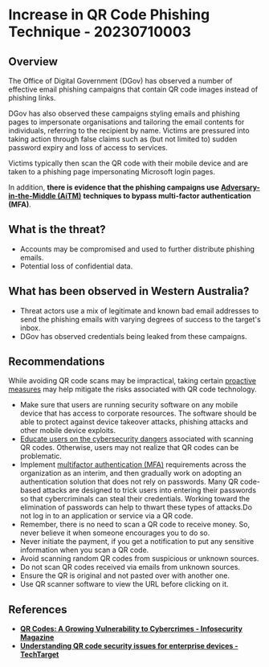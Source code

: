 # Increase in QR Code Phishing Technique - 20230710003

Overview
--------

The Office of Digital Government (DGov) has observed a number of effective email phishing campaigns that contain QR code images instead of phishing links.

DGov has also observed these campaigns styling emails and phishing pages to impersonate organisations and tailoring the email contents for individuals, referring to the recipient by name. Victims are pressured into taking action through false claims such as (but not limited to) sudden password expiry and loss of access to services.

Victims typically then scan the QR code with their mobile device and are taken to a phishing page impersonating Microsoft login pages.

In addition, **there is evidence that the phishing campaigns use** [**Adversary-in-the-Middle (AiTM)**](https://www.microsoft.com/en-us/security/blog/2022/07/12/from-cookie-theft-to-bec-attackers-use-aitm-phishing-sites-as-entry-point-to-further-financial-fraud/ "https://www.microsoft.com/en-us/security/blog/2022/07/12/from-cookie-theft-to-bec-attackers-use-aitm-phishing-sites-as-entry-point-to-further-financial-fraud/") **techniques to bypass multi-factor authentication (MFA)**.

What is the threat?
-------------------

-   Accounts may be compromised and used to further distribute phishing emails.
-   Potential loss of confidential data.

What has been observed in Western Australia?
-----------------------

-   Threat actors use a mix of legitimate and known bad email addresses to send the phishing emails with varying degrees of success to the target's inbox.
-   DGov has observed credentials being leaked from these campaigns.

Recommendations
------------------------------------

While avoiding QR code scans may be impractical, taking certain [proactive measures](https://cisomag.com/think-before-you-scan-malicious-qr-codes-in-the-wild/ "https://cisomag.com/think-before-you-scan-malicious-qr-codes-in-the-wild/") may help mitigate the risks associated with QR code technology.
- Make sure that users are running security software on any mobile device that has access to corporate resources. The software should be able to protect against device takeover attacks, phishing attacks and other mobile device exploits.
- [Educate users on the cybersecurity dangers](https://www.techtarget.com/searchsecurity/post/4-ways-to-build-a-thoughtful-security-culture "https://www.techtarget.com/searchsecurity/post/4-ways-to-build-a-thoughtful-security-culture") associated with scanning QR codes. Otherwise, users may not realize that QR codes can be problematic.
- Implement [multifactor authentication (MFA)](https://www.techtarget.com/searchsecurity/definition/multifactor-authentication-MFA "https://www.techtarget.com/searchsecurity/definition/multifactor-authentication-mfa") requirements across the organization as an interim, and then gradually work on adopting an authentication solution that does not rely on passwords. Many QR code-based attacks are designed to trick users into entering their passwords so that cybercriminals can steal their credentials. Working toward the elimination of passwords can help to thwart these types of attacks.Do not log in to an application or service via a QR code.
-   Remember, there is no need to scan a QR code to receive money. So, never believe it when someone encourages you to do so.
-   Never initiate the payment, if you get a notification to put any sensitive information when you scan a QR code.
-   Avoid scanning random QR codes from suspicious or unknown sources.
-   Do not scan QR codes received via emails from unknown sources.
-   Ensure the QR is original and not pasted over with another one.
-   Use QR scanner software to view the URL before clicking on it.

References
----------
-   [**QR Codes: A Growing Vulnerability to Cybercrimes - Infosecurity Magazine**](https://www.infosecurity-magazine.com/opinions/qr-codes-vulnerability-cybercrimes/#:~:text=QR%20Code%20Fraud%20is%20Rampant&text=In%20fact%2C%20many%20don%27t,information%20and%20inserts%20digital%20infections. "https://www.infosecurity-magazine.com/opinions/qr-codes-vulnerability-cybercrimes/#:~:text=qr%20code%20fraud%20is%20rampant&text=in%20fact%2c%20many%20don%27t,information%20and%20inserts%20digital%20infections.")
-   [**Understanding QR code security issues for enterprise devices - TechTarget**](https://www.techtarget.com/searchmobilecomputing/tip/Understanding-QR-code-security-issues-for-enterprise-devices)